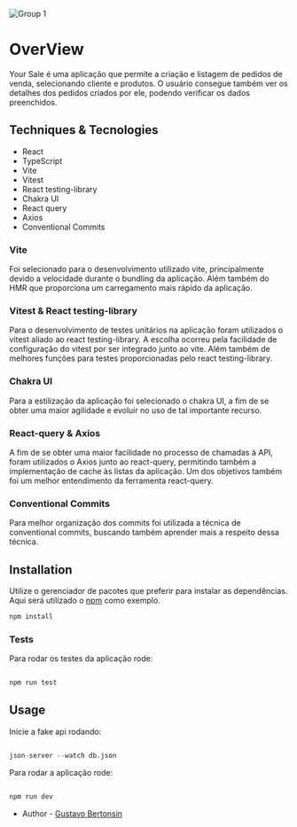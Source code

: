 ![Group 1](https://user-images.githubusercontent.com/104146188/228113183-98acc0ef-c716-42a0-a03a-8b7ec095379f.png)

# OverView

Your Sale é uma aplicação que permite a criação e listagem de pedidos de venda, selecionando cliente e produtos.
O usuário consegue também ver os detalhes dos pedidos criados por ele, podendo verificar os dados preenchidos.

## Techniques & Tecnologies

- React
- TypeScript
- Vite
- Vitest
- React testing-library
- Chakra UI
- React query
- Axios
- Conventional Commits

### Vite
  Foi selecionado para o desenvolvimento utilizado vite, principalmente devido a velocidade durante o bundling da aplicação.
  Além também do HMR que proporciona um carregamento mais rápido da aplicação.
  
### Vitest & React testing-library

  Para o desenvolvimento de testes unitários na aplicação foram utilizados o vitest aliado ao react testing-library. A escolha
  ocorreu pela facilidade  de configuração do vitest por ser integrado junto ao vite. Além também de melhores funções para 
  testes proporcionadas pelo react testing-library.
  
### Chakra UI

  Para a estilização da aplicação foi selecionado o chakra UI, a fim de se obter uma maior agilidade e evoluir no uso de tal importante recurso.
  
### React-query & Axios

  A fim de se obter uma maior facilidade no processo de chamadas à API, foram utilizados o Axios junto ao react-query, permitindo também a implementação
  de cache às listas da aplicação. Um dos objetivos também foi um melhor entendimento da ferramenta react-query.
  
### Conventional Commits

  Para melhor organização dos commits foi utilizada a técnica de conventional commits, buscando também aprender mais a respeito dessa técnica.

## Installation

  Utilize o gerenciador de pacotes que preferir para instalar as dependências. Aqui será utilizado o [npm](https://pip.pypa.io/en/stable/) como exemplo.

```bash
npm install
```

### Tests

  Para rodar os testes da aplicação rode: 

```python

npm run test

```

## Usage

  Inicie a fake api rodando:

```python

json-server --watch db.json

```
  Para rodar a aplicação rode: 

```python

npm run dev

```

- Author - [Gustavo Bertonsin](https://www.linkedin.com/in/gustavo-bertonsin-brito/)
